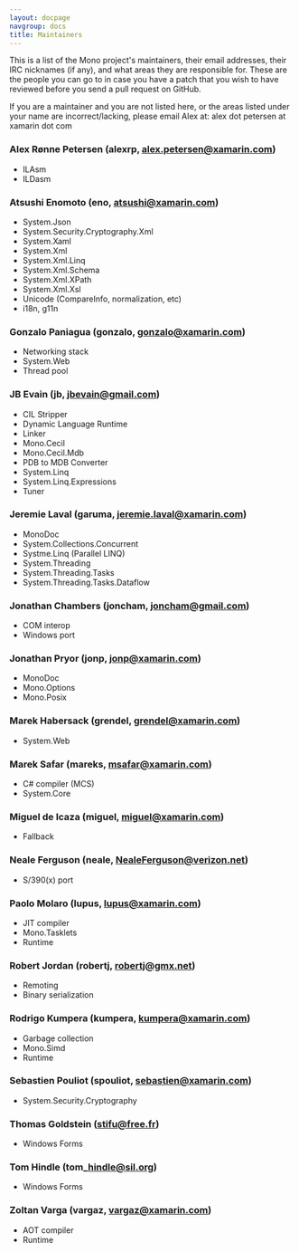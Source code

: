 ```yaml
---
layout: docpage
navgroup: docs
title: Maintainers
---
```


This is a list of the Mono project's maintainers, their email addresses, their IRC nicknames (if any), and what areas they are responsible for. These are the people you can go to in case you have a patch that you wish to have reviewed before you send a pull request on GitHub.

If you are a maintainer and you are not listed here, or the areas listed under your name are incorrect/lacking, please email Alex at: alex dot petersen at xamarin dot com

### Alex Rønne Petersen (alexrp, alex.petersen@xamarin.com)

-   ILAsm
-   ILDasm

### Atsushi Enomoto (eno, atsushi@xamarin.com)

-   System.Json
-   System.Security.Cryptography.Xml
-   System.Xaml
-   System.Xml
-   System.Xml.Linq
-   System.Xml.Schema
-   System.Xml.XPath
-   System.Xml.Xsl
-   Unicode (CompareInfo, normalization, etc)
-   i18n, g11n

### Gonzalo Paniagua (gonzalo, gonzalo@xamarin.com)

-   Networking stack
-   System.Web
-   Thread pool

### JB Evain (jb, jbevain@gmail.com)

-   CIL Stripper
-   Dynamic Language Runtime
-   Linker
-   Mono.Cecil
-   Mono.Cecil.Mdb
-   PDB to MDB Converter
-   System.Linq
-   System.Linq.Expressions
-   Tuner

### Jeremie Laval (garuma, jeremie.laval@xamarin.com)

-   MonoDoc
-   System.Collections.Concurrent
-   Systme.Linq (Parallel LINQ)
-   System.Threading
-   System.Threading.Tasks
-   System.Threading.Tasks.Dataflow

### Jonathan Chambers (joncham, joncham@gmail.com)

-   COM interop
-   Windows port

### Jonathan Pryor (jonp, jonp@xamarin.com)

-   MonoDoc
-   Mono.Options
-   Mono.Posix

### Marek Habersack (grendel, grendel@xamarin.com)

-   System.Web

### Marek Safar (mareks, msafar@xamarin.com)

-   C\# compiler (MCS)
-   System.Core

### Miguel de Icaza (miguel, miguel@xamarin.com)

-   Fallback

### Neale Ferguson (neale, NealeFerguson@verizon.net)

-   S/390(x) port

### Paolo Molaro (lupus, lupus@xamarin.com)

-   JIT compiler
-   Mono.Tasklets
-   Runtime

### Robert Jordan (robertj, robertj@gmx.net)

-   Remoting
-   Binary serialization

### Rodrigo Kumpera (kumpera, kumpera@xamarin.com)

-   Garbage collection
-   Mono.Simd
-   Runtime

### Sebastien Pouliot (spouliot, sebastien@xamarin.com)

-   System.Security.Cryptography

### Thomas Goldstein (stifu@free.fr)

-   Windows Forms

### Tom Hindle (tom\_hindle@sil.org)

-   Windows Forms

### Zoltan Varga (vargaz, vargaz@xamarin.com)

-   AOT compiler
-   Runtime


